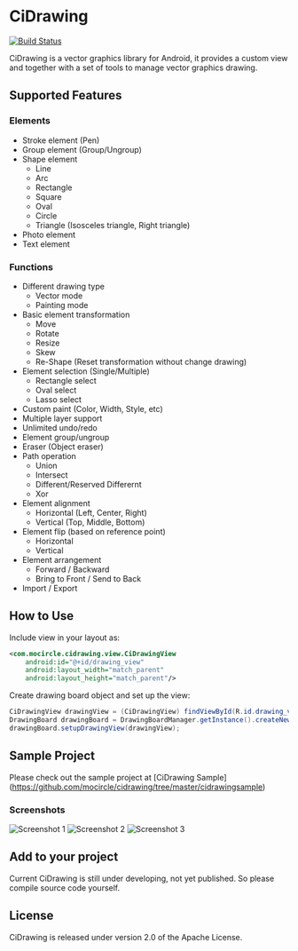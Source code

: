# CiDrawing

[![Build Status](https://travis-ci.org/mocircle/cidrawing.svg?branch=master)](https://travis-ci.org/mocircle/cidrawing)

CiDrawing is a vector graphics library for Android, it provides a custom view and together with a set of tools to manage vector graphics drawing.

## Supported Features
### Elements
 * Stroke element (Pen)
 * Group element (Group/Ungroup)
 * Shape element
   * Line
   * Arc
   * Rectangle
   * Square
   * Oval
   * Circle
   * Triangle (Isosceles triangle, Right triangle)
 * Photo element
 * Text element

### Functions
 * Different drawing type
   * Vector mode
   * Painting mode
 * Basic element transformation
   * Move
   * Rotate
   * Resize
   * Skew
   * Re-Shape (Reset transformation without change drawing)
 * Element selection (Single/Multiple)
   * Rectangle select
   * Oval select
   * Lasso select
 * Custom paint (Color, Width, Style, etc)
 * Multiple layer support
 * Unlimited undo/redo
 * Element group/ungroup
 * Eraser (Object eraser)
 * Path operation
   * Union
   * Intersect
   * Different/Reserved Differernt
   * Xor
 * Element alignment
   * Horizontal (Left, Center, Right)
   * Vertical (Top, Middle, Bottom)
 * Element flip (based on reference point)
   * Horizontal
   * Vertical
 * Element arrangement
   * Forward / Backward
   * Bring to Front / Send to Back
 * Import / Export
  
## How to Use
Include view in your layout as:
```xml
<com.mocircle.cidrawing.view.CiDrawingView
    android:id="@+id/drawing_view"
    android:layout_width="match_parent"
    android:layout_height="match_parent"/>
```
Create drawing board object and set up the view:
```java
CiDrawingView drawingView = (CiDrawingView) findViewById(R.id.drawing_view);
DrawingBoard drawingBoard = DrawingBoardManager.getInstance().createNewBoard();
drawingBoard.setupDrawingView(drawingView);
```

## Sample Project
Please check out the sample project at [CiDrawing Sample] (https://github.com/mocircle/cidrawing/tree/master/cidrawingsample)

### Screenshots
![Screenshot 1](https://github.com/mocircle/cidrawing/blob/master/docs/sample1.png) 
![Screenshot 2](https://github.com/mocircle/cidrawing/blob/master/docs/sample2.png)
![Screenshot 3](https://github.com/mocircle/cidrawing/blob/master/docs/sample3.png)

## Add to your project
Current CiDrawing is still under developing, not yet published. So please compile source code yourself.

## License

CiDrawing is released under version 2.0 of the Apache License.
